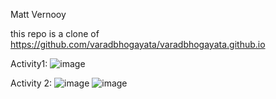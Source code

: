 Matt Vernooy

this repo is a clone of https://github.com/varadbhogayata/varadbhogayata.github.io

Activity1:
![image](https://github.com/mvernooy3687/mvernooy3687.github.io/assets/71790275/009cafa5-f294-44b3-b1c3-e0b31d2866f9)

Activity 2:
![image](https://github.com/mvernooy3687/mvernooy3687.github.io/assets/71790275/9919671b-263b-474f-a82e-54c5b70dde62)
![image](https://github.com/mvernooy3687/mvernooy3687.github.io/assets/71790275/e44af50f-36ee-4b2c-972d-0324a7ff3102)



